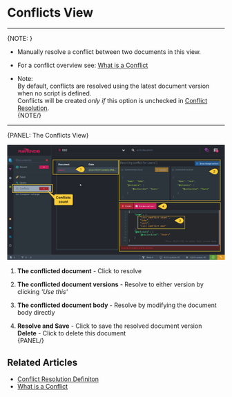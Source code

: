 ﻿# Conflicts View
---

{NOTE: }

* Manually resolve a conflict between two documents in this view.  

* For a conflict overview see: [What is a Conflict](../../../server/clustering/replication-conflicts#what-is-a-conflict)  

* Note:  
  By default, conflicts are resolved using the latest document version when no script is defined.  
  Conflicts will be created _only if_ this option is unchecked in [Conflict Resolution](../../../studio/database/settings/conflict-resolution).  
{NOTE/}

---

{PANEL: The Conflicts View}

![Figure 1. Conflicts View](images/conflict-view-1.png "Resolve the Conflict")

1. **The conflicted document** - Click to resolve

2. **The conflicted document versions** - Resolve to either version by clicking _'Use this'_  

3. **The conflicted document body** - Resolve by modifying  the document body directly  

4. **Resolve and Save**  - Click to save the resolved document version  
   **Delete** - Click to delete this document  
{PANEL/}


## Related Articles

- [Conflict Resolution Definiton](../../../studio/database/settings/conflict-resolution)
- [What is a Conflict](../../../server/clustering/replication-conflicts#what-is-a-conflict)  
